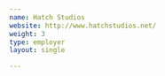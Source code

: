 ```yaml
---
name: Hatch Studios
website: http://www.hatchstudios.net/
weight: 3
type: employer
layout: single

---
```

